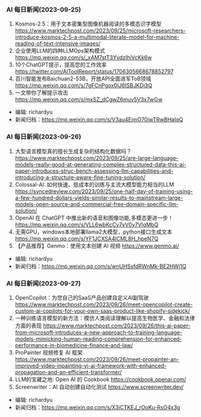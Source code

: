 ### AI 每日新闻(2023-09-25)

1. Kosmos-2.5：用于文本密集型图像机器阅读的多模态识字模型 https://www.marktechpost.com/2023/09/25/microsoft-researchers-introduce-kosmos-2-5-a-multimodal-literate-model-for-machine-reading-of-text-intensive-images/
2. 企业使用LLM的四种LLMOps架构模式 https://mp.weixin.qq.com/s/_xAM7stT3YvdzIhiVcKk6w
3. 10个ChatGPT提示，提高您的工作效率 https://twitter.com/AIToolReport/status/1706305668678852797
4. 百川智能发布Baichuan2-53B，开放API全面进军ToB领域 https://mp.weixin.qq.com/s/7gFCnPgox0lJ6ISBJKDj3Q
5. 一文带你了解提示攻击 https://mp.weixin.qq.com/s/mxSZ_dCgwZ6muv5V3x7wGw

* 编辑: richardyu
* 新闻归档：https://mp.weixin.qq.com/s/V3au4EjmO70iwTRwBHaIqQ


### AI 每日新闻(2023-09-26)

1. 大型语言模型真的擅长生成复杂的结构化数据吗？ https://www.marktechpost.com/2023/09/25/are-large-language-models-really-good-at-generating-complex-structured-data-this-ai-paper-introduces-struc-bench-assessing-llm-capabilities-and-introducing-a-structure-aware-fine-tuning-solution/
2. Colossal-AI: 如何快速、低成本的训练与主流大模型能力相当的LLM https://syncedreview.com/2023/09/25/one-half-day-of-training-using-a-few-hundred-dollars-yields-similar-results-to-mainstream-large-models-open-source-and-commercial-free-domain-specific-llm-solution/
3. OpenAI 在 ChatGPT 中推出新的语音和图像功能,多模态更进一步！https://mp.weixin.qq.com/s/VLL6wbKcCy7vV0y7VIqMbQ
4. 无需GPU，windows本地部署llama2大模型，python接口生成文本 https://mp.weixin.qq.com/s/YF1JCXSA4lCML8H_hpeN7Q
5. 【产品推荐】Genmo：使用文本创建 AI 视频 https://www.genmo.ai/

* 编辑: richardyu
* 新闻归档：https://mp.weixin.qq.com/s/wnUHSsfdRWnMk-BE2HWj1Q

### AI 每日新闻(2023-09-27)

1. OpenCopilot：为您自己的SaaS产品创建自定义AI副驾驶 https://www.marktechpost.com/2023/09/26/meet-opencopilot-create-custom-ai-copilots-for-your-own-saas-product-like-shopify-sidekick/
2. 一种训练语言模型的新方法：模仿人类阅读理解以提高生物医学、金融和法律方面的表现 https://www.marktechpost.com/2023/09/26/this-ai-paper-from-microsoft-introduces-a-new-approach-to-training-language-models-mimicking-human-reading-comprehension-for-enhanced-performance-in-biomedicine-finance-and-law/
3. ProPainter 视频修复 AI 框架 https://www.marktechpost.com/2023/09/26/meet-propainter-an-improved-video-inpainting-vi-ai-framework-with-enhanced-propagation-and-an-efficient-transformer/
4. LLM的宝藏之地: Open AI 的 Cookbook https://cookbook.openai.com/
5. Screenwriter：AI 自动创建自动化测试 https://www.screenwriter.dev/

* 编辑: richardyu
* 新闻归档：https://mp.weixin.qq.com/s/X3iCTKEJ_rOoKu-RsO4x3g
